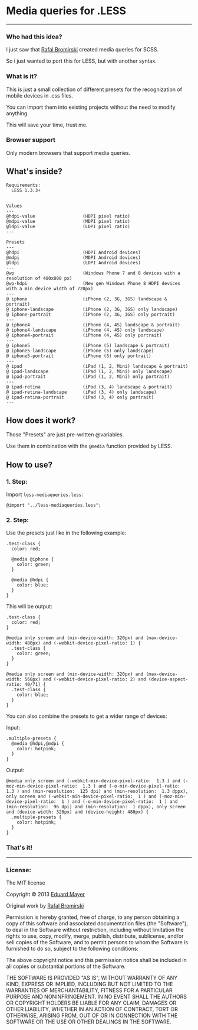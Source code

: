 # Media queries for .LESS

---

### Who had this idea?

I just saw that [Rafal Bromirski](http://paranoida.com) created media queries for SCSS.

So i just wanted to port this for LESS, but with another syntax.

### What is it?

This is just a small collection of different presets for the recognization of mobile devices in .css files.

You can import them into existing projects without the need to modify anything.

This will save your time, trust me.

### Browser support

Only modern browsers that support media queries.

## What's inside?

```
Requirements:
  LESS 1.3.3+


Values
---
@hdpi-value                  (HDPI pixel ratio)
@mdpi-value                  (MDPI pixel ratio)
@ldpi-value                  (LDPI pixel ratio)
---

Presets
---
@hdpi                        (HDPI Android devices)
@mdpi                        (MDPI Android devices)
@ldpi                        (LDPI Android devices)
---
@wp                          (Windows Phone 7 and 8 devices with a resolution of 480x800 px)
@wp-hdpi                     (New gen Windows Phone 8 HDPI devices with a min device width of 720px)
---
@ iphone                     (iPhone (2, 3G, 3GS) landscape & portrait)
@ iphone-landscape           (iPhone (2, 3G, 3GS) only landscape)
@ iphone-portrait            (iPhone (2, 3G, 3GS) only portrait)
---
@ iphone4                    (iPhone (4, 4S) landscape & portrait)
@ iphone4-landscape          (iPhone (4, 4S) only landscape)
@ iphone4-portrait           (iPhone (4, 4S) only portrait)
---
@ iphone5                    (iPhone (5) landscape & portrait)
@ iphone5-landscape          (iPhone (5) only landscape)
@ iphone5-portrait           (iPhone (5) only portrait)
---
@ ipad                       (iPad (1, 2, Mini) landscape & portrait)
@ ipad-landscape             (iPad (1, 2, Mini) only landscape)
@ ipad-portrait              (iPad (1, 2, Mini) only portrait)
---
@ ipad-retina                (iPad (3, 4) landscape & portrait)
@ ipad-retina-landscape      (iPad (3, 4) only landscape)
@ ipad-retina-portrait       (iPad (3, 4) only portrait)
---
```
## How does it work?

Those "Presets" are just pre-written @variables.

Use them in combination with the ```@media``` function provided by LESS.

## How to use?

### 1. Step:
Import ```less-mediaqueries.less```:

```
@import "../less-mediaqueries.less";
```

### 2. Step:
Use the presets just like in the following example:

```
.test-class {
  color: red;

  @media @iphone {
    color: green;
  }

  @media @hdpi {
    color: blue;
  }
}
```

This will be output:

```
.test-class {
  color: red;
}

@media only screen and (min-device-width: 320px) and (max-device-width: 480px) and (-webkit-device-pixel-ratio: 1) {
  .test-class {
    color: green;
  }
}

@media only screen and (min-device-width: 320px) and (max-device-width: 568px) and (-webkit-device-pixel-ratio: 2) and (device-aspect-ratio: 40/71) {
  .test-class {
    color: blue;
  }
}
```

You can also combine the presets to get a wider range of devices:

Input:

```
.multiple-presets {
  @media @hdpi,@mdpi {
    color: hotpink;
  }
}
```

Output:

```
@media only screen and (-webkit-min-device-pixel-ratio:  1.3 ) and (-moz-min-device-pixel-ratio:  1.3 ) and (-o-min-device-pixel-ratio:  1.3 ) and (min-resolution:  125 dpi) and (min-resolution:  1.3 dppx), only screen and (-webkit-min-device-pixel-ratio:  1 ) and (-moz-min-device-pixel-ratio:  1 ) and (-o-min-device-pixel-ratio:  1 ) and (min-resolution:  96 dpi) and (min-resolution:  1 dppx), only screen and (device-width: 320px) and (device-height: 480px) {
  .multiple-presets {
    color: hotpink;
  }
}
```

### That's it!

---
### License:

The MIT license

Copyright &copy; 2013 [Eduard Mayer](http://www.twitter.com)

Original work by [Rafal Bromirski](http://paranoida.com)

Permission is hereby granted, free of charge, to any person obtaining a copy of this software and associated documentation files (the "Software"), to deal in the Software without restriction, including without limitation the rights to use, copy, modify, merge, publish, distribute, sublicense, and/or sell copies of the Software, and to permit persons to whom the Software is furnished to do so, subject to the following conditions:

The above copyright notice and this permission notice shall be included in all copies or substantial portions of the Software.

THE SOFTWARE IS PROVIDED "AS IS", WITHOUT WARRANTY OF ANY KIND, EXPRESS OR IMPLIED, INCLUDING BUT NOT LIMITED TO THE WARRANTIES OF MERCHANTABILITY, FITNESS FOR A PARTICULAR PURPOSE AND NONINFRINGEMENT. IN NO EVENT SHALL THE AUTHORS OR COPYRIGHT HOLDERS BE LIABLE FOR ANY CLAIM, DAMAGES OR OTHER LIABILITY, WHETHER IN AN ACTION OF CONTRACT, TORT OR OTHERWISE, ARISING FROM, OUT OF OR IN CONNECTION WITH THE SOFTWARE OR THE USE OR OTHER DEALINGS IN THE SOFTWARE.
